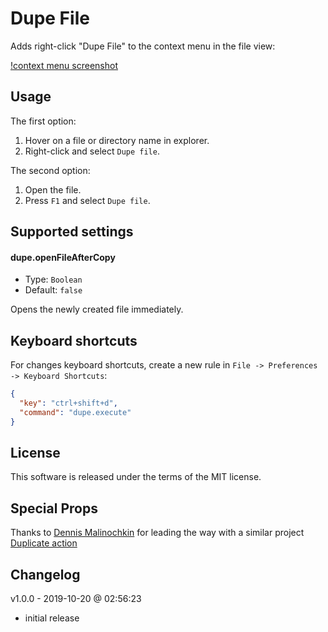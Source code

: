 # Dupe File

Adds right-click "Dupe File" to the context menu in the file view:

[!context menu screenshot](ss-context-menu.png)

## Usage

The first option:

  1. Hover on a file or directory name in explorer.
  2. Right-click and select `Dupe file`.

The second option:

  1. Open the file.
  2. Press `F1` and select `Dupe file`.


## Supported settings

#### dupe.openFileAfterCopy

  * Type: `Boolean`
  * Default: `false`

Opens the newly created file immediately.

## Keyboard shortcuts

For changes keyboard shortcuts, create a new rule in `File -> Preferences -> Keyboard Shortcuts`:

```json
{
  "key": "ctrl+shift+d",
  "command": "dupe.execute"
}
```


## License

This software is released under the terms of the MIT license.

## Special Props

Thanks to [Dennis Malinochkin](https://mrmlnc.com/) for leading the way with a similar project [Duplicate action](https://github.com/mrmlnc/vscode-duplicate/)

## Changelog

v1.0.0 - 2019-10-20 @ 02:56:23
- initial release
